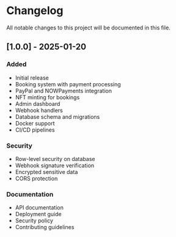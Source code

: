 # Changelog

All notable changes to this project will be documented in this file.

## [1.0.0] - 2025-01-20

### Added
- Initial release
- Booking system with payment processing
- PayPal and NOWPayments integration
- NFT minting for bookings
- Admin dashboard
- Webhook handlers
- Database schema and migrations
- Docker support
- CI/CD pipelines

### Security
- Row-level security on database
- Webhook signature verification
- Encrypted sensitive data
- CORS protection

### Documentation
- API documentation
- Deployment guide
- Security policy
- Contributing guidelines
